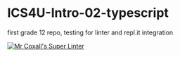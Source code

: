 # ICS4U-Intro-02-typescript
first grade 12 repo, testing for linter and repl.it integration

[![Mr Coxall's Super Linter](https://github.com/Aidan-Lalonde-Novales/ICS4U-Intro-02-typescript/workflows/Mr%20Coxall's%20Super%20Linter/badge.svg)](https://github.com/Aidan-Lalonde-Novales/ICS4U-Intro-02-typescript/actions/)

